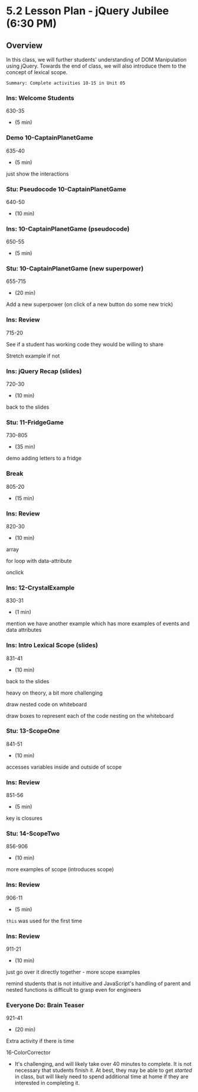 # 5.2 Lesson Plan - jQuery Jubilee (6:30 PM)

## Overview

In this class, we will further students' understanding of DOM Manipulation using jQuery. Towards the end of class, we will also introduce them to the concept of lexical scope.

`Summary: Complete activities 10-15 in Unit 05`

### Ins: Welcome Students

630-35

- (5 min)

### Demo 10-CaptainPlanetGame

635-40

- (5 min)

just show the interactions

### Stu: Pseudocode 10-CaptainPlanetGame

640-50

- (10 min)

### Ins: 10-CaptainPlanetGame (pseudocode)

650-55

- (5 min)

### Stu: 10-CaptainPlanetGame (new superpower)

655-715

- (20 min)

Add a new superpower (on click of a new button do some new trick)

### Ins: Review

715-20

See if a student has working code they would be willing to share

Stretch example if not

### Ins: jQuery Recap (slides)

720-30

- (10 min)

back to the slides

### Stu: 11-FridgeGame

730-805

- (35 min)

demo adding letters to a fridge

### Break

805-20

- (15 min)

### Ins: Review

820-30

- (10 min)

array

for loop with data-attribute

onclick

### Ins: 12-CrystalExample

830-31

- (1 min)

mention we have another example which has more examples of events and data attributes

### Ins: Intro Lexical Scope (slides)

831-41

- (10 min)

back to the slides

heavy on theory, a bit more challenging

draw nested code on whiteboard

draw boxes to represent each of the code nesting on the whiteboard

### Stu: 13-ScopeOne

841-51

- (10 min)

accesses variables inside and outside of scope

### Ins: Review

851-56

- (5 min)

key is closures

### Stu: 14-ScopeTwo

856-906

- (10 min)

more examples of scope (introduces scope)

### Ins: Review

906-11

- (5 min)

`this` was used for the first time

### Ins: Review

911-21

- (10 min)

just go over it directly together - more scope examples

remind students that is not intuitive and JavaScript's handling of parent and nested functions is difficult to grasp even for engineers

### Everyone Do: Brain Teaser

921-41

- (20 min)

Extra activity if there is time

16-ColorCorrector

- It's challenging, and will likely take over 40 minutes to complete. It is not necessary that students finish it. At best, they may be able to get _started_ in class, but will likely need to spend additional time at home if they are interested in completing it.
